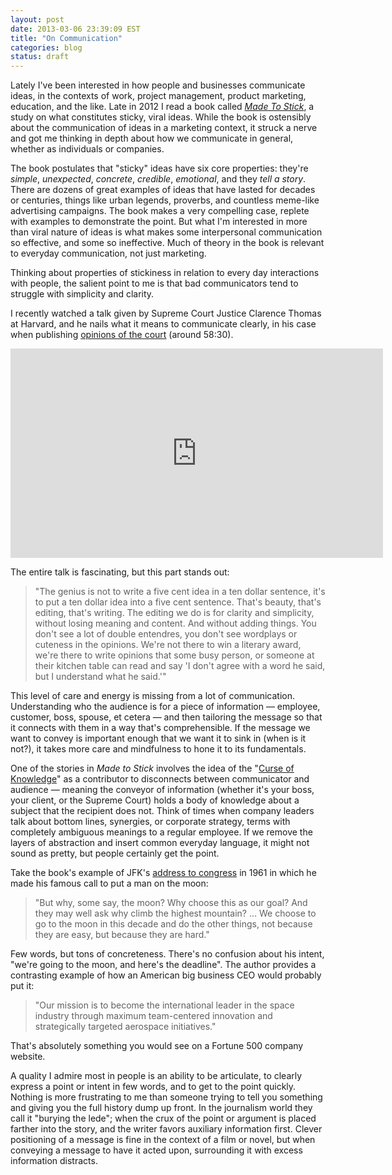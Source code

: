 ```yaml
---
layout: post
date: 2013-03-06 23:39:09 EST
title: "On Communication"
categories: blog
status: draft
---
```


Lately I've been interested in how people and businesses communicate ideas, in the contexts of work, project management, product marketing, education, and the like. Late in 2012 I read a book called _[Made To Stick](http://www.goodreads.com/book/show/69242.Made_to_Stick)_, a study on what constitutes sticky, viral ideas. While the book is ostensibly about the communication of ideas in a marketing context, it struck a nerve and got me thinking in depth about how we communicate in general, whether as individuals or companies.

The book postulates that "sticky" ideas have six core properties: they're _simple_, _unexpected_, _concrete_, _credible_, _emotional_, and they _tell a story_. There are dozens of great examples of ideas that have lasted for decades or centuries, things like urban legends, proverbs, and countless meme-like advertising campaigns. The book makes a very compelling case, replete with examples to demonstrate the point. But what I'm interested in more than viral nature of ideas is what makes some interpersonal communication so effective, and some so ineffective. Much of theory in the book is relevant to everyday communication, not just marketing.

Thinking about properties of stickiness in relation to every day interactions with people, the salient point to me is that bad communicators tend to struggle with simplicity and clarity.

I recently watched a talk given by Supreme Court Justice Clarence Thomas at Harvard, and he nails what it means to communicate clearly, in his case when publishing [opinions of the court](http://www.supremecourt.gov/opinions/opinions.aspx) (around 58:30).

<iframe width="596" height="335" src="http://www.youtube.com/embed/heQjKdHu1P4?rel=0" frameborder="0" allowfullscreen></iframe>

The entire talk is fascinating, but this part stands out:

>"The genius is not to write a five cent idea in a ten dollar sentence, it's to put a ten dollar idea into a five cent sentence. That's beauty, that's editing, that's writing. The editing we do is for clarity and simplicity, without losing meaning and content. And without adding things. You don't see a lot of double entendres, you don't see wordplays or cuteness in the opinions. We're not there to win a literary award, we're there to write opinions that some busy person, or someone at their kitchen table can read and say 'I don't agree with a word he said, but I understand what he said.'"

This level of care and energy is missing from a lot of communication. Understanding who the audience is for a piece of information &mdash; employee, customer, boss, spouse, et cetera &mdash; and then tailoring the message so that it connects with them in a way that's comprehensible. If the message we want to convey is important enough that we want it to sink in (when is it not?), it takes more care and mindfulness to hone it to its fundamentals.

One of the stories in _Made to Stick_ involves the idea of the "[Curse of Knowledge](http://en.wikipedia.org/wiki/Curse_of_knowledge)" as a contributor to disconnects between communicator and audience &mdash; meaning the conveyor of information (whether it's your boss, your client, or the Supreme Court) holds a body of knowledge about a subject that the recipient does not. Think of times when company leaders talk about bottom lines, synergies, or corporate strategy, terms with completely ambiguous meanings to a regular employee. If we remove the layers of abstraction and insert common everyday language, it might not sound as pretty, but people certainly get the point.

Take the book's example of JFK's [address to congress](http://en.wikisource.org/wiki/We_choose_to_go_to_the_moon) in 1961 in which he made his famous call to put a man on the moon:

>"But why, some say, the moon? Why choose this as our goal? And they may well ask why climb the highest mountain? ... We choose to go to the moon in this decade and do the other things, not because they are easy, but because they are hard."

Few words, but tons of concreteness. There's no confusion about his intent, "we're going to the moon, and here's the deadline". The author provides a contrasting example of how an American big business CEO would probably put it:

>"Our mission is to become the international leader in the space industry through maximum team-centered innovation and strategically targeted aerospace initiatives."

That's absolutely something you would see on a Fortune 500 company website.

A quality I admire most in people is an ability to be articulate, to clearly express a point or intent in few words, and to get to the point quickly. Nothing is more frustrating to me than someone trying to tell you something and giving you the full history dump up front. In the journalism world they call it "burying the lede"; when the crux of the point or argument is placed farther into the story, and the writer favors auxiliary information first. Clever positioning of a message is fine in the context of a film or novel, but when conveying a message to have it acted upon, surrounding it with excess information distracts.

